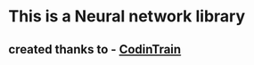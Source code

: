 # This is a Neural network library

## created thanks to - [CodinTrain](https://thecodingtrain.com/)
